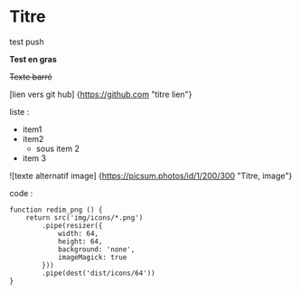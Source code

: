 # Titre

test push

**Test en gras**

~~Texte barré~~

[lien vers git hub]
{https://github.com "titre lien"}

liste :

* item1
* item2
    * sous item 2
* item 3

![texte alternatif image]
{https://picsum.photos/id/1/200/300 "Titre, image"}

code :
```
function redim_png () {
    return src('img/icons/*.png')
        .pipe(resizer({
            width: 64,
            height: 64,
            background: 'none',
            imageMagick: true
        }))
        .pipe(dest('dist/icons/64'))
}
```
